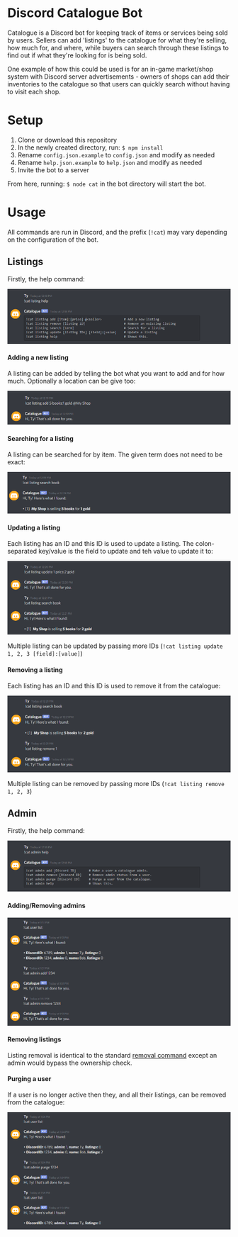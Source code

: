 # Discord Catalogue Bot

Catalogue is a Discord bot for keeping track of items or services being sold by users. Sellers can add 'listings' to the catalogue for what they're selling, how much for, and where, while buyers can search through these listings to find out if what they're looking for is being sold.

One example of how this could be used is for an in-game market/shop system with Discord server advertisements - owners of shops can add their inventories to the catalogue so that users can quickly search without having to visit each shop.

# Setup

1. Clone or download this repository
2. In the newly created directory, run: `$ npm install`
3. Rename `config.json.example` to `config.json` and modify as needed
4. Rename `help.json.example` to `help.json` and modify as needed
5. Invite the bot to a server

From here, running: `$ node cat` in the bot directory will start the bot.

# Usage

All commands are run in Discord, and the prefix (`!cat`) may vary depending on the configuration of the bot.

## Listings

Firstly, the help command:

![](example_images/listing_help.png)

#### Adding a new listing

A listing can be added by telling the bot what you want to add and for how much. Optionally a location can be give too:

![](example_images/listing_add.png)

#### Searching for a listing

A listing can be searched for by item. The given term does not need to be exact:

![](example_images/listing_search.png)

#### Updating a listing

Each listing has an ID and this ID is used to update a listing. The colon-separated key/value is the field to update and teh value to update it to:

![](example_images/listing_update.png)

Multiple listing can be updated by passing more IDs (`!cat listing update 1, 2, 3 [field]:[value]`)

#### Removing a listing

Each listing has an ID and this ID is used to remove it from the catalogue:

![](example_images/listing_remove.png)

Multiple listing can be removed by passing more IDs (`!cat listing remove 1, 2, 3`)

## Admin

Firstly, the help command:

![](example_images/admin_help.png)

#### Adding/Removing admins

![](example_images/admin_add_remove.png)

#### Removing listings

Listing removal is identical to the standard [removal command](#removing-a-listing) except an admin would bypass the ownership check.

#### Purging a user

If a user is no longer active then they, and all their listings, can be removed from the catalogue:

![](example_images/admin_purge.png)